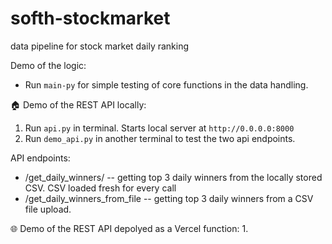 # softh-stockmarket
data pipeline for stock market daily ranking

Demo of the logic:
- Run `main-py` for simple testing of core functions in the data handling. 

🏠 Demo of the REST API locally:
1. Run `api.py` in terminal. Starts local server at `http://0.0.0.0:8000`
2. Run `demo_api.py` in another terminal to test the two api endpoints.

API endpoints:
- /get_daily_winners/ -- getting top 3 daily winners from the locally stored CSV. CSV loaded fresh for every call
- /get_daily_winners_from_file -- getting top 3 daily winners from a CSV file upload.


🌐 Demo of the REST API depolyed as a Vercel function:
1. 